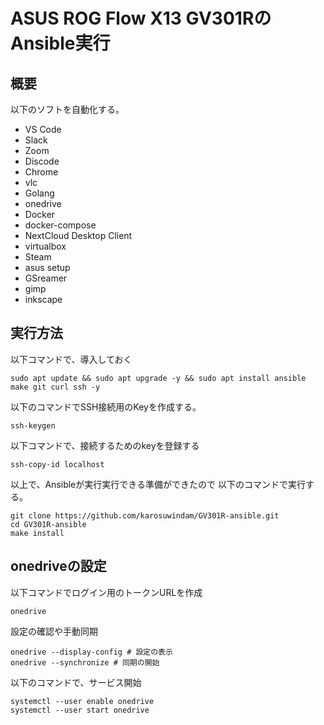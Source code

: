 # ASUS ROG Flow X13 GV301RのAnsible実行

## 概要
以下のソフトを自動化する。
* VS Code
* Slack
* Zoom
* Discode
* Chrome
* vlc
* Golang
* onedrive
* Docker
* docker-compose
* NextCloud Desktop Client
* virtualbox
* Steam
* asus setup
* GSreamer
* gimp
* inkscape

## 実行方法


以下コマンドで、導入しておく
```
sudo apt update && sudo apt upgrade -y && sudo apt install ansible make git curl ssh -y
```

以下のコマンドでSSH接続用のKeyを作成する。
```
ssh-keygen
```

以下コマンドで、接続するためのkeyを登録する
```
ssh-copy-id localhost
```

以上で、Ansibleが実行実行できる準備ができたので
以下のコマンドで実行する。
```
git clone https://github.com/karosuwindam/GV301R-ansible.git
cd GV301R-ansible
make install
```

## onedriveの設定

以下コマンドでログイン用のトークンURLを作成
```
onedrive
```

設定の確認や手動同期
```
onedrive --display-config # 設定の表示
onedrive --synchronize # 同期の開始
```

以下のコマンドで、サービス開始
```
systemctl --user enable onedrive
systemctl --user start onedrive
```